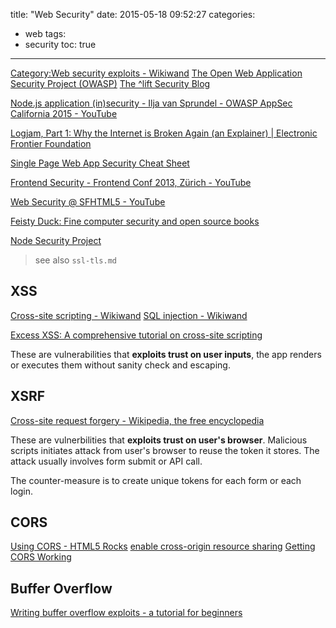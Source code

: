 title: "Web Security"
date: 2015-05-18 09:52:27
categories:
- web
tags:
- security
toc: true
---

[Category:Web security exploits - Wikiwand](http://www.wikiwand.com/en/Category:Web_security_exploits)
[The Open Web Application Security Project (OWASP)](https://www.owasp.org/index.php/Main_Page)
[The ^lift Security Blog](https://blog.liftsecurity.io/)

[Node.js application (in)security - Ilja van Sprundel - OWASP AppSec California 2015 - YouTube](https://www.youtube.com/watch?v=4J6-IFqyBjY)

[Logjam, Part 1: Why the Internet is Broken Again (an Explainer) | Electronic Frontier Foundation](https://www.eff.org/deeplinks/2015/05/logjam-internet-breaks-again)

[Single Page Web App Security Cheat Sheet](https://github.com/eoftedal/writings/blob/master/published/javascript-security-cheat-sheet.md)

[Frontend Security - Frontend Conf 2013, Zürich - YouTube](https://www.youtube.com/watch?v=fYjO5pIY1mY)

[Web Security @ SFHTML5 - YouTube](https://www.youtube.com/playlist?list=PLOU2XLYxmsIIkEU3Z_xdVo9EADurbdxKa)

[Feisty Duck: Fine computer security and open source books](https://www.feistyduck.com/)

[Node Security Project](https://nodesecurity.io/)

> see also `ssl-tls.md`

## XSS

[Cross-site scripting - Wikiwand](http://www.wikiwand.com/en/Cross-site_scripting)
[SQL injection - Wikiwand](http://www.wikiwand.com/en/SQL_injection)

[Excess XSS: A comprehensive tutorial on cross-site scripting](http://excess-xss.com/)

These are vulnerabilities that **exploits trust on user inputs**, the app renders or executes them without sanity check and escaping.

## XSRF

[Cross-site request forgery - Wikipedia, the free encyclopedia](http://en.wikipedia.org/wiki/Cross-site_request_forgery)

These are vulnerbilities that **exploits trust on user's browser**. Malicious scripts initiates attack from user's browser to reuse the token it stores. The attack usually involves form submit or API call.

The counter-measure is to create unique tokens for each form or each login.

## CORS

[Using CORS - HTML5 Rocks](http://www.html5rocks.com/en/tutorials/cors/)
[enable cross-origin resource sharing](http://enable-cors.org/index.html)
[Getting CORS Working](https://remysharp.com/2011/04/21/getting-cors-working)

## Buffer Overflow

[Writing buffer overflow exploits - a tutorial for beginners](http://www.eecis.udel.edu/~bmiller/cis459/2007s/readings/buff-overflow.html)

